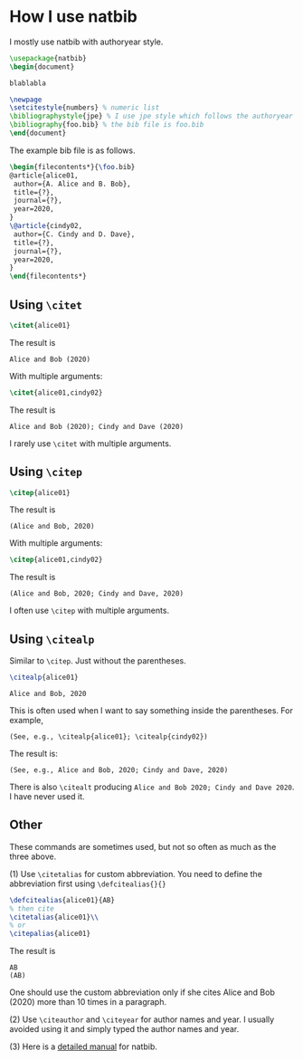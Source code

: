 # How I use natbib

I mostly use natbib with authoryear style.

```latex
\usepackage{natbib}
\begin{document}

blablabla

\newpage
\setcitestyle{numbers} % numeric list
\bibliographystyle{jpe} % I use jpe style which follows the authoryear format
\bibliography{foo.bib} % the bib file is foo.bib
\end{document}
```

The example bib file is as follows.

```latex
\begin{filecontents*}{\foo.bib}
@article{alice01,
 author={A. Alice and B. Bob},
 title={?},
 journal={?},
 year=2020,
}
\@article{cindy02,
 author={C. Cindy and D. Dave},
 title={?},
 journal={?},
 year=2020,
}
\end{filecontents*}
```

## Using `\citet`

```latex
\citet{alice01}
```

The result is

```
Alice and Bob (2020)
```

With multiple arguments:

```latex
\citet{alice01,cindy02}
```

The result is

```
Alice and Bob (2020); Cindy and Dave (2020)
```

I rarely use `\citet` with multiple arguments.

## Using `\citep`

```latex
\citep{alice01}
```

The result is

```
(Alice and Bob, 2020)
```

With multiple arguments:

```latex
\citep{alice01,cindy02}
```

The result is

```
(Alice and Bob, 2020; Cindy and Dave, 2020)
```

I often use `\citep` with multiple arguments.

## Using  `\citealp`

Similar to `\citep`. Just without the parentheses.

```latex
\citealp{alice01}
```

```
Alice and Bob, 2020
```

This is often used when I want to say something inside the parentheses. For example,

```
(See, e.g., \citealp{alice01}; \citealp{cindy02})
```

The result is:

```
(See, e.g., Alice and Bob, 2020; Cindy and Dave, 2020)
```

There is also `\citealt` producing `Alice and Bob 2020; Cindy and Dave 2020`.
I have never used it.

## Other

These commands are sometimes used, but not so often as much as the three above.

(1) Use `\citetalias` for custom abbreviation. You need to define the abbreviation first using `\defcitealias{}{}` 

```latex
\defcitealias{alice01}{AB}
% then cite
\citetalias{alice01}\\
% or
\citepalias{alice01}
```

The result is

```
AB 
(AB)
```

One should use the custom abbreviation only if she cites Alice and Bob (2020) more than 10 times in a paragraph.

(2) Use `\citeauthor` and `\citeyear` for author names and year. I usually avoided using it and simply typed the author names and year.  

(3) Here is a [detailed manual](http://merkel.texture.rocks/Latex/natbib.php?lang=en) for natbib. 
